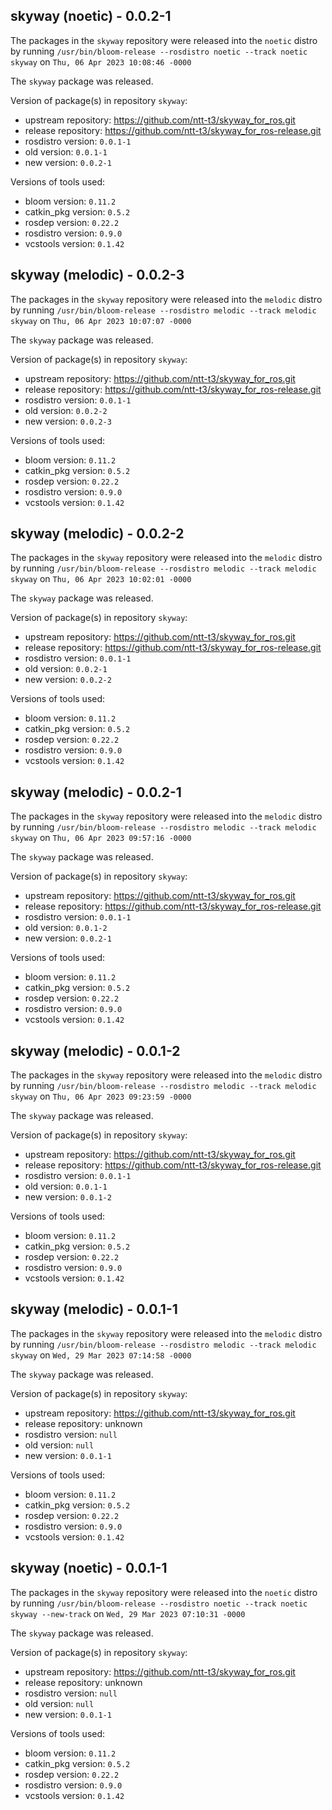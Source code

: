 ## skyway (noetic) - 0.0.2-1

The packages in the `skyway` repository were released into the `noetic` distro by running `/usr/bin/bloom-release --rosdistro noetic --track noetic skyway` on `Thu, 06 Apr 2023 10:08:46 -0000`

The `skyway` package was released.

Version of package(s) in repository `skyway`:

- upstream repository: https://github.com/ntt-t3/skyway_for_ros.git
- release repository: https://github.com/ntt-t3/skyway_for_ros-release.git
- rosdistro version: `0.0.1-1`
- old version: `0.0.1-1`
- new version: `0.0.2-1`

Versions of tools used:

- bloom version: `0.11.2`
- catkin_pkg version: `0.5.2`
- rosdep version: `0.22.2`
- rosdistro version: `0.9.0`
- vcstools version: `0.1.42`


## skyway (melodic) - 0.0.2-3

The packages in the `skyway` repository were released into the `melodic` distro by running `/usr/bin/bloom-release --rosdistro melodic --track melodic skyway` on `Thu, 06 Apr 2023 10:07:07 -0000`

The `skyway` package was released.

Version of package(s) in repository `skyway`:

- upstream repository: https://github.com/ntt-t3/skyway_for_ros.git
- release repository: https://github.com/ntt-t3/skyway_for_ros-release.git
- rosdistro version: `0.0.1-1`
- old version: `0.0.2-2`
- new version: `0.0.2-3`

Versions of tools used:

- bloom version: `0.11.2`
- catkin_pkg version: `0.5.2`
- rosdep version: `0.22.2`
- rosdistro version: `0.9.0`
- vcstools version: `0.1.42`


## skyway (melodic) - 0.0.2-2

The packages in the `skyway` repository were released into the `melodic` distro by running `/usr/bin/bloom-release --rosdistro melodic --track melodic skyway` on `Thu, 06 Apr 2023 10:02:01 -0000`

The `skyway` package was released.

Version of package(s) in repository `skyway`:

- upstream repository: https://github.com/ntt-t3/skyway_for_ros.git
- release repository: https://github.com/ntt-t3/skyway_for_ros-release.git
- rosdistro version: `0.0.1-1`
- old version: `0.0.2-1`
- new version: `0.0.2-2`

Versions of tools used:

- bloom version: `0.11.2`
- catkin_pkg version: `0.5.2`
- rosdep version: `0.22.2`
- rosdistro version: `0.9.0`
- vcstools version: `0.1.42`


## skyway (melodic) - 0.0.2-1

The packages in the `skyway` repository were released into the `melodic` distro by running `/usr/bin/bloom-release --rosdistro melodic --track melodic skyway` on `Thu, 06 Apr 2023 09:57:16 -0000`

The `skyway` package was released.

Version of package(s) in repository `skyway`:

- upstream repository: https://github.com/ntt-t3/skyway_for_ros.git
- release repository: https://github.com/ntt-t3/skyway_for_ros-release.git
- rosdistro version: `0.0.1-1`
- old version: `0.0.1-2`
- new version: `0.0.2-1`

Versions of tools used:

- bloom version: `0.11.2`
- catkin_pkg version: `0.5.2`
- rosdep version: `0.22.2`
- rosdistro version: `0.9.0`
- vcstools version: `0.1.42`


## skyway (melodic) - 0.0.1-2

The packages in the `skyway` repository were released into the `melodic` distro by running `/usr/bin/bloom-release --rosdistro melodic --track melodic skyway` on `Thu, 06 Apr 2023 09:23:59 -0000`

The `skyway` package was released.

Version of package(s) in repository `skyway`:

- upstream repository: https://github.com/ntt-t3/skyway_for_ros.git
- release repository: https://github.com/ntt-t3/skyway_for_ros-release.git
- rosdistro version: `0.0.1-1`
- old version: `0.0.1-1`
- new version: `0.0.1-2`

Versions of tools used:

- bloom version: `0.11.2`
- catkin_pkg version: `0.5.2`
- rosdep version: `0.22.2`
- rosdistro version: `0.9.0`
- vcstools version: `0.1.42`


## skyway (melodic) - 0.0.1-1

The packages in the `skyway` repository were released into the `melodic` distro by running `/usr/bin/bloom-release --rosdistro melodic --track melodic skyway` on `Wed, 29 Mar 2023 07:14:58 -0000`

The `skyway` package was released.

Version of package(s) in repository `skyway`:

- upstream repository: https://github.com/ntt-t3/skyway_for_ros.git
- release repository: unknown
- rosdistro version: `null`
- old version: `null`
- new version: `0.0.1-1`

Versions of tools used:

- bloom version: `0.11.2`
- catkin_pkg version: `0.5.2`
- rosdep version: `0.22.2`
- rosdistro version: `0.9.0`
- vcstools version: `0.1.42`


## skyway (noetic) - 0.0.1-1

The packages in the `skyway` repository were released into the `noetic` distro by running `/usr/bin/bloom-release --rosdistro noetic --track noetic skyway --new-track` on `Wed, 29 Mar 2023 07:10:31 -0000`

The `skyway` package was released.

Version of package(s) in repository `skyway`:

- upstream repository: https://github.com/ntt-t3/skyway_for_ros.git
- release repository: unknown
- rosdistro version: `null`
- old version: `null`
- new version: `0.0.1-1`

Versions of tools used:

- bloom version: `0.11.2`
- catkin_pkg version: `0.5.2`
- rosdep version: `0.22.2`
- rosdistro version: `0.9.0`
- vcstools version: `0.1.42`


